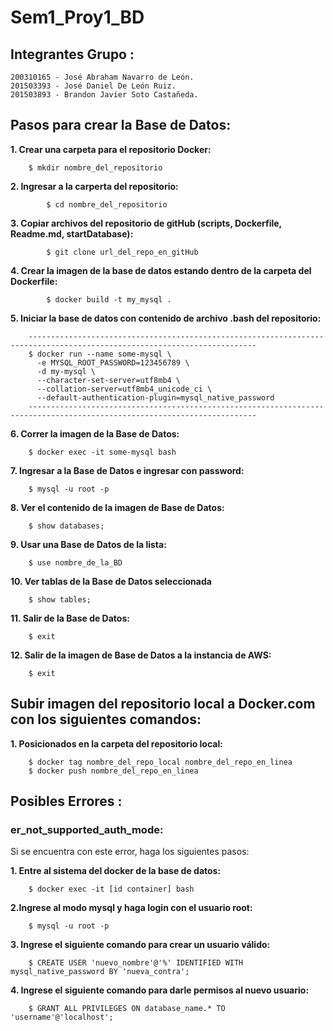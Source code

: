 # Sem1_Proy1_BD

## Integrantes Grupo :
```
200310165 - José Abraham Navarro de León.
201503393 - José Daniel De León Ruiz.
201503893 - Brandon Javier Soto Castañeda.
```
## Pasos para crear la Base de Datos:

**1. Crear una carpeta para el repositorio Docker:**
```
	$ mkdir nombre_del_repositorio
```

**2. Ingresar a la carperta del repositorio:**
```
        $ cd nombre_del_repositorio
```

**3. Copiar archivos del repositorio de gitHub (scripts, Dockerfile, Readme.md, startDatabase):**
```
        $ git clone url_del_repo_en_gitHub
```

**4. Crear la imagen de la base de datos estando dentro de la carpeta del Dockerfile:**
```
        $ docker build -t my_mysql .
```

**5. Iniciar la base de datos con contenido de archivo .bash del repositorio:**
```
	-------------------------------------------------------------------------------------------------------------------------
	$ docker run --name some-mysql \
	  -e MYSQL_ROOT_PASSWORD=123456789 \
	  -d my-mysql \
	  --character-set-server=utf8mb4 \
	  --collation-server=utf8mb4_unicode_ci \
 	  --default-authentication-plugin=mysql_native_password
	-------------------------------------------------------------------------------------------------------------------------
```

**6. Correr la imagen de la Base de Datos:**
```
	$ docker exec -it some-mysql bash
```

**7. Ingresar a la Base de Datos e ingresar con password:**
```
	$ mysql -u root -p
```

**8. Ver el contenido de la imagen de Base de Datos:**
```
	$ show databases; 
```

**9. Usar una Base de Datos de la lista:**
```
	$ use nombre_de_la_BD
```

**10. Ver tablas de la Base de Datos seleccionada**
```
	$ show tables;
```

**11. Salir de la Base de Datos:**
```
	$ exit
```

**12. Salir de la imagen de Base de Datos a la instancia de AWS:**
```
	$ exit
```

## Subir imagen del repositorio local a Docker.com con los siguientes comandos:

**1. Posicionados en la carpeta del repositorio local:**
```
	$ docker tag nombre_del_repo_local nombre_del_repo_en_linea
	$ docker push nombre_del_repo_en_linea
```
## Posibles Errores :

### er_not_supported_auth_mode:
Si se encuentra con este error, haga los siguientes pasos:

**1. Entre al sistema del docker de la base de datos:**
```
	$ docker exec -it [id container] bash
```

**2.Ingrese al modo mysql y haga login con el usuario root:**
```
	$ mysql -u root -p
```

**3. Ingrese el siguiente comando para crear un usuario válido:**
```
	$ CREATE USER 'nuevo_nombre'@'%' IDENTIFIED WITH mysql_native_password BY 'nueva_contra';
```

**4. Ingrese el siguiente comando para darle permisos al nuevo usuario:**
```
	$ GRANT ALL PRIVILEGES ON database_name.* TO 'username'@'localhost';
```
